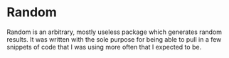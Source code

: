 # Random
Random is an arbitrary, mostly useless package which generates random results. 
It was written with the sole purpose for being able to pull in a few snippets
of code that I was using more often that I expected to be.
